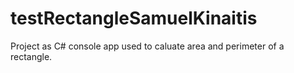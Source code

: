 # testRectangleSamuelKinaitis
Project as C# console app used to caluate area and perimeter of a rectangle.
